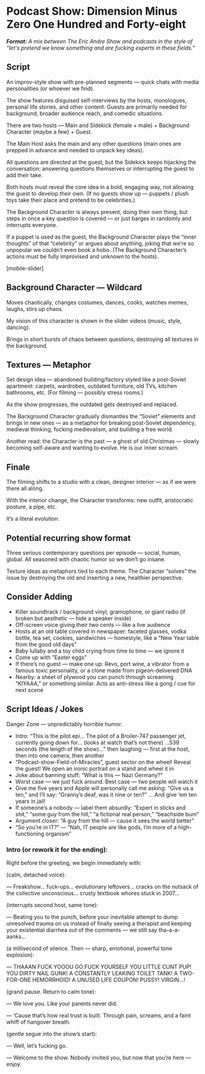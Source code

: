 # Podcast Show: Dimension Minus Zero One Hundred and Forty-eight

***Format:** A mix between The Eric Andre Show and podcasts in the style of “let's pretend we know something and are fucking experts in these fields.”*

## Script

An improv-style show with pre-planned segments — quick chats with media personalities (or whoever we find).

The show features disguised self-interviews by the hosts, monologues, personal life stories, and other content. Guests are primarily needed for background, broader audience reach, and comedic situations.

There are two hosts — Main and Sidekick (female + male) + Background Character (maybe a few) + Guest.

The Main Host asks the main and any other questions (main ones are prepped in advance and needed to unpack key ideas).

All questions are directed at the guest, but the Sidekick keeps hijacking the conversation: answering questions themselves or interrupting the guest to add their take.

Both hosts must reveal the core idea in a bold, engaging way, not allowing the guest to develop their own. (If no guests show up — puppets / plush toys take their place and pretend to be celebrities.)

The Background Character is always present, doing their own thing, but steps in once a key question is covered — or just barges in randomly and interrupts everyone.

If a puppet is used as the guest, the Background Character plays the “inner thoughts” of that “celebrity” or argues about anything, joking that we’re so unpopular we couldn’t even book a hobo. (The Background Character’s actions must be fully improvised and unknown to the hosts).

[mobile-slider]

## Background Character — Wildcard

Moves chaotically, changes costumes, dances, cooks, watches memes, laughs, stirs up chaos.

My vision of this character is shown in the slider videos (music, style, dancing).

Brings in short bursts of chaos between questions, destroying all textures in the background.

## Textures — Metaphor

Set design idea — abandoned building/factory styled like a post-Soviet apartment: carpets, wardrobes, outdated furniture, old TVs, kitchen bathrooms, etc. (For filming — possibly stress rooms.)

As the show progresses, the outdated gets destroyed and replaced.

The Background Character gradually dismantles the “Soviet” elements and brings in new ones — as a metaphor for breaking post-Soviet dependency, medieval thinking, fucking medievalism, and building a free world.

Another read: the Character is the past — a ghost of old Christmas — slowly becoming self-aware and wanting to evolve. He is our inner scream.

## Finale

The filming shifts to a studio with a clean, designer interior — as if we were there all along.

With the interior change, the Character transforms: new outfit, aristocratic posture, a pipe, etc.

It’s a literal evolution.

## Potential recurring show format

Three serious contemporary questions per episode — social, human, global. All seasoned with chaotic humor so we don’t go insane.

Texture ideas as metaphors tied to each theme. The Character “solves” the issue by destroying the old and inserting a new, healthier perspective.

## Consider Adding

- Killer soundtrack / background vinyl, gramophone, or giant radio (if broken but aesthetic — hide a speaker inside)
- Off-screen voice giving their two cents — like a live audience
- Hosts at an old table covered in newspaper: faceted glasses, vodka bottle, tea set, cookies, sandwiches — homestyle, like a "New Year table from the good old days"
- Baby lullaby and a toy child crying from time to time — we ignore it
- Come up with ”Easter eggs”
- If there’s no guest — make one up: Revo, port wine, a vibrator from a famous toxic personality, or a clone made from pigeon-delivered DNA
- Nearby: a sheet of plywood you can punch through screaming “KIYAAA,” or something similar. Acts as anti-stress like a gong / cue for next scene

## Script Ideas / Jokes

Danger Zone — unpredictably horrible humor.

- Intro: “This is the pilot epi... The pilot of a Broiler-747 passenger jet, currently going down for... (looks at watch that’s not there) ...539 seconds (the length of the show)...” then laughing — first at the host, then into one camera, then another
- “Podcast-show-Field-of-Miracles”, guest sector on the wheel! Reveal the guest! We open an ironic portrait on a stand and wheel it in
- Joke about banning stuff: “What is this — Nazi Germany?”
- Worst case — we just fuck around. Best case — two people will watch it
- Give me five years and Apple will personally call me asking: “Give us a ten,” and I’ll say: “Granny’s deaf, was it nine or ten?” … And give ‘em ten years in jail!
- If someone’s a nobody — label them absurdly: “Expert in sticks and shit,” “some guy from the hill,” “a fictional real person,” “beachside bum”
- Argument closer: “A guy from the hill — cause it sees the world better”
- “So you’re in IT?” — “Nah, IT people are like gods, I’m more of a high-functioning organism”

### Intro (or rework it for the ending):

Right before the greeting, we begin immediately with:

(calm, detached voice):

— Freakshow... fuck-ups... evolutionary leftovers... cracks on the nutsack of the collective unconscious... crusty textbook whores stuck in 2007…

(interrupts second host, same tone):

— Beating you to the punch, before your inevitable attempt to dump unresolved trauma on us instead of finally seeing a therapist and keeping your existential diarrhea out of the comments — we still say tha-a-a-aanks...

(a millisecond of silence. Then — sharp, emotional, powerful tone explosion):

— THAAAN FUCK YOOOU GO FUCK YOURSELF YOU LITTLE CUNT PUP! YOU DIRTY NAIL GUNK! A CONSTANTLY LEAKING TOILET TANK! A TWO-FOR-ONE HEMORRHOID! A UNUSED LIFE COUPON! PUSSY! VIRGIN...!

(grand pause. Return to calm tone):

— We love you. Like your parents never did.

— ‘Cause that’s how real trust is built. Through pain, screams, and a faint whiff of hangover breath.

(gentle segue into the show’s start):

— Well, let’s fucking go.

— Welcome to the show. Nobody invited you, but now that you’re here — enjoy.